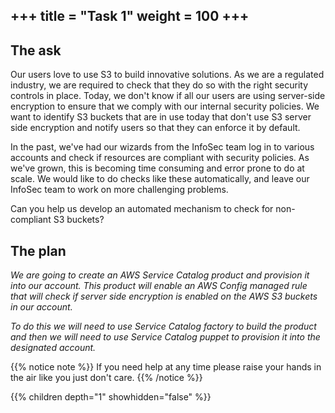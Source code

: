+++
title = "Task 1"
weight = 100
+++
---

## The ask
Our users love to use S3 to build innovative solutions. As we are a regulated industry, we are required to check that they do so with the right security controls in place. Today, we don't know if all our users are using server-side encryption to ensure that we comply with our internal security policies. We want to identify S3 buckets that are in use today that don't use S3 server side encryption and notify users so that they can enforce it by default.

In the past, we've had our wizards from the InfoSec team log in to various accounts and check if resources are compliant with security policies. As we've grown, this is becoming time consuming and error prone to do at scale. We would like to do checks like these automatically, and leave our InfoSec team to work on more challenging problems.

Can you help us develop an automated mechanism to check for non-compliant S3 buckets?


## The plan
_We are going to create an AWS Service Catalog product and provision it into our account.  This product will enable an 
AWS Config managed rule that will check if server side encryption is enabled on the AWS S3 buckets in our account._

_To do this we will need to use Service Catalog factory to build the product and then we will need to use Service Catalog
puppet to provision it into the designated account._


{{% notice note %}}
If you need help at any time please raise your hands in the air like you just don't care.
{{% /notice %}}

{{% children depth="1" showhidden="false" %}}
